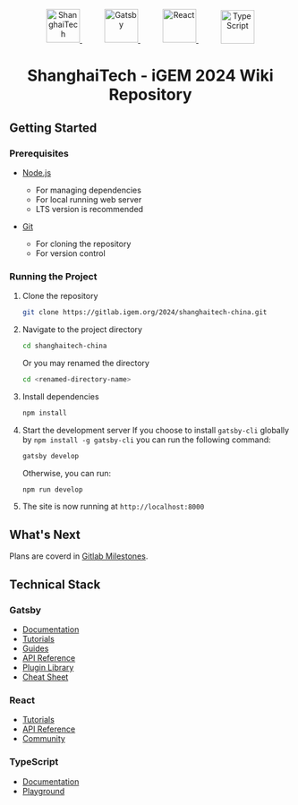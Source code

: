 <style>
  .logo-container {
    text-align: center;
  }
  .logo-container a {
    margin: 0 20px;
    vertical-align: middle;
  }
  .logo-container img {
    width: 60px;
  }
  .logo-container a:hover {
    text-decoration: none;
  }
</style>

<p class="logo-container">
  <a href="https://www.shanghaitech.edu.cn/">
    <img alt="ShanghaiTech" src="https://static.igem.wiki/teams/5174/repo-readme/shanghaitech-logo.svg" />
  </a>
  <a href="https://www.gatsbyjs.com/">
    <img alt="Gatsby" src="https://static.igem.wiki/teams/5174/repo-readme/gatsby-logo.svg" />
  </a>
  <a href="https://react.dev/">
    <img alt="React" src="https://static.igem.wiki/teams/5174/repo-readme/react-logo.svg" />
  </a>
  <a href="https://www.typescriptlang.org/">
    <img alt="TypeScript" src="https://static.igem.wiki/teams/5174/repo-readme/typescript-logo.svg" />
  </a>
</p>

<h1 style="text-align:center;">
  ShanghaiTech - iGEM 2024 Wiki Repository
</h1>

## Getting Started

### Prerequisites

- [Node.js](https://nodejs.org/en/download/)
  - For managing dependencies
  - For local running web server
  - LTS version is recommended

- [Git](https://git-scm.com/downloads)
  - For cloning the repository
  - For version control
### Running the Project

1. Clone the repository
    ```bash
    git clone https://gitlab.igem.org/2024/shanghaitech-china.git
    ```
2. Navigate to the project directory
    ```bash
    cd shanghaitech-china
    ```
    Or you may renamed the directory
    ```bash
    cd <renamed-directory-name>
    ```
    
3. Install dependencies
    ```bash
    npm install
    ```

4. Start the development server
   If you choose to install `gatsby-cli` globally by `npm install -g gatsby-cli` 
   you can run the following command:
    ```bash
    gatsby develop
    ```
    Otherwise, you can run:
    ```bash
    npm run develop
    ```

  5. The site is now running at `http://localhost:8000`


## What's Next

Plans are coverd in [Gitlab Milestones](https://gitlab.igem.org/2024/shanghaitech-china/-/milestones).

    
## Technical Stack

### Gatsby
- [Documentation](https://www.gatsbyjs.com/docs/?utm_source=starter&utm_medium=readme&utm_campaign=minimal-starter-ts)
- [Tutorials](https://www.gatsbyjs.com/docs/tutorial/?utm_source=starter&utm_medium=readme&utm_campaign=minimal-starter-ts)
- [Guides](https://www.gatsbyjs.com/docs/how-to/?utm_source=starter&utm_medium=readme&utm_campaign=minimal-starter-ts)
- [API Reference](https://www.gatsbyjs.com/docs/api-reference/?utm_source=starter&utm_medium=readme&utm_campaign=minimal-starter-ts)
- [Plugin Library](https://www.gatsbyjs.com/plugins?utm_source=starter&utm_medium=readme&utm_campaign=minimal-starter-ts)
- [Cheat Sheet](https://www.gatsbyjs.com/docs/cheat-sheet/?utm_source=starter&utm_medium=readme&utm_campaign=minimal-starter-ts)

### React

- [Tutorials](https://react.dev/learn)
- [API Reference](https://react.dev/reference/react)
- [Community](https://react.dev/community)

### TypeScript

- [Documentation](https://www.typescriptlang.org/docs/)
- [Playground](https://www.typescriptlang.org/play)
